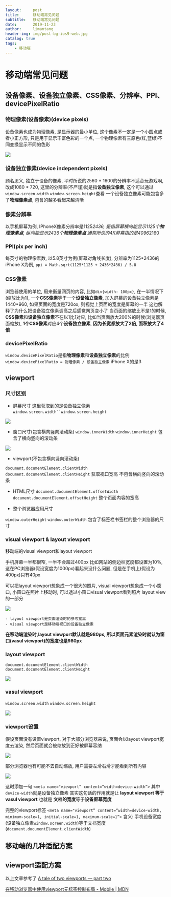 ```yaml
---
layout:     post
title:      移动端常见问题
subtitle:   移动端常见问题
date:       2019-11-23
author:     limantang
header-img: img/post-bg-ios9-web.jpg
catalog: true
tags:
    - 移动端
---
```

# 移动端常见问题





## 设备像素、设备独立像素、CSS像素、分辨率、PPI、devicePixelRatio

### 物理像素(设备像素)(device pixels)
设备像素也成为物理像素, 是显示器的最小单位, 这个像素不一定是一个小圆点或者小正方形, 只是用于显示丰富色彩的一个点, 一个物理像素有三原色(红,蓝绿)不同变换显示不同的色彩

![](https://www.echoheart.cn/img/xiangsudian.png)

### 设备独立像素(device independent pixels)
顾名思义, 独立于设备的像素, 平时所说的2560 * 1600的分辨率不适合玩游戏啊, 改成1080 * 720, 这里的分辨率(不严谨)就是指**设备独立像素**, 这个可以通过`window.screen.width` `window.screen.height`查看
一个设备独立像素可能包含多了**物理像素点**, 包含的越多看起来越清晰

### 像素分辨率
以手机屏幕为例, IPhoneX像素分辨率是1125*2436, 是指屏幕横向能显示1125个**物理像素点**, 纵向能显示2436个**物理像素点**
通常所说的4K屏幕指的是4096*2160

### PPI(pix per inch)
每英寸的物理像素数, 以5.8英寸为例(屏幕对角线长度), 分辨率为1125*2436的iPhone X为例, `ppi = Math.sqrt(1125*1125 + 2436*2436) / 5.8`

### CSS像素
浏览器使用的单位, 用来衡量网页的内容, 比如`div{width: 100px}`, 在一半情况下(缩放比为1), 一个**CSS像素**等于一个**设备独立像素**, 加入屏幕的设备独立像素是1440*960, 如果页面的宽度是720ox, 则视觉上页面的宽度是屏幕的一半
这也解释了为什么把设备独立像素调高之后感觉网页变小了
当页面的缩放比不是1的时候, **CSS像素**和**设备独立像素**不在以1比1对应, 比如当页面放大200%的时候(浏览器页面缩放), **1个CSS像素**对应4个**设备独立像素**, **因为长宽都放大了2倍, 面积放大了4倍**

### devicePixelRatio

`window.devicePixelRatio`是指**物理像素**和**设备独立像素**的比例
`window.devicePixelRatio = 物理像素 / 设备独立像素`
iPhone X的是3

## viewport

### 尺寸区别
- 屏幕尺寸
这里获取到的是设备独立像素
`window.screen.width``window.screen.height`

![](https://www.echoheart.cn/img/shebeiduli.png)

- 窗口尺寸(包含横向竖向滚动条)
`window.innerWidth`
`window.innerHeight`
包含了横向竖向的滚动条

![](https://www.echoheart.cn/img/chuangkouzhicun.png)

- viewport(不包含横向竖向滚动条)

`document.documentElement.clientWidth`
`document.documentElement.clientHeight`
获取视口宽高
不包含横向竖向的滚动条

- HTML尺寸
`document.documentElement.offsetWidth`
`document.documentElement.offsetHeight`
整个页面内容的宽高

- 整个浏览器应用尺寸

`window.outerHeight`
`window.outerWidth`
包含了标签栏书签栏的整个浏览器的尺寸

### visual viewport &  layout viewport
移动端的visual viewport和layout viewport

手机屏幕一半都很窄, 一半不会超过400px
比如网站的侧边栏宽度都设置为10%, 这在PC浏览器(假设宽度为1000px)看起来没什么问题, 但是在手机上(假设为400px)只有40px

可以把layout viewport想象成一个很大的照片, visual viewport想象成一个小窗口, 小窗口在照片上移动时, 可以透过小窗口visual viewport看到照片 layout view的一部分

![](https://www.echoheart.cn/img/visualviewport.png)

	- layout viewport是页面渲染时的参考宽高
	- visual viewport是移动端视口的设备独立像素
	
**在移动端渲染时,layout viewport默认就是980px, 所以页面元素渲染时就认为窗口(vasul viewport)的宽度也是980px**

### layout viewport

`document.documentElement.clientWidth`
`document.documentElement.clientHeight`

![](https://www.echoheart.cn/img/layoutviewport.png)


### vasul viewport

`window.screen.width`
`window.screen.height`

![](https://www.echoheart.cn/img/screenwidthvasul.png)

### viewport设置

假设页面没有设置viewport, 对于大部分浏览器来说, 页面会以layout viewport宽度去渲染, 然后页面就会被缩放到正好被屏幕容纳

![](https://www.echoheart.cn/img/yemiansuoxiao.png)

部分浏览器也有可能不去自动缩放, 用户需要左滑右滑才能看到所有内容

![](https://www.echoheart.cn/img/meiyousuofang.png)

这时添加一句
`<meta name="viewport” content=“width=device-width”>`
其中`device-width`就是设备独立像素
其实这句话的作用就是让 **layout viewport 等于 vasul viewport**
也就是 **文档的宽度**等于**设备屏幕宽度**

完整的viewport标签
`<meta name="viewport” content=“width=device-width, minimum-scale=1, initial-scale=1, maximum-scale=1”>`
含义: 手机设备宽度(设备独立像素`window.screen.width`)等于文档宽度(`document.documentElement.clientWidth`)

## 移动端的几种适配方案
## viewport适配方案



















以上文章参考了
[A tale of two viewports — part two](https://www.quirksmode.org/mobile/viewports2.html)

[在移动浏览器中使用viewport元标签控制布局 - Mobile | MDN](https://developer.mozilla.org/zh-CN/docs/Mobile/Viewport_meta_tag)









